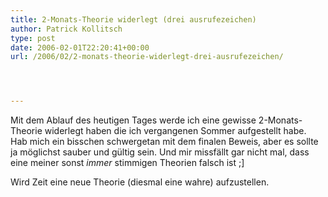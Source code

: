```yaml
---
title: 2-Monats-Theorie widerlegt (drei ausrufezeichen)
author: Patrick Kollitsch
type: post
date: 2006-02-01T22:20:41+00:00
url: /2006/02/2-monats-theorie-widerlegt-drei-ausrufezeichen/




---
```

Mit dem Ablauf des heutigen Tages werde ich eine gewisse 2-Monats-Theorie widerlegt haben die ich vergangenen Sommer aufgestellt habe. Hab mich ein bisschen schwergetan mit dem finalen Beweis, aber es sollte ja möglichst sauber und gültig sein. Und mir missfällt gar nicht mal, dass eine meiner sonst _immer_ stimmigen Theorien falsch ist ;]

Wird Zeit eine neue Theorie (diesmal eine wahre) aufzustellen.
